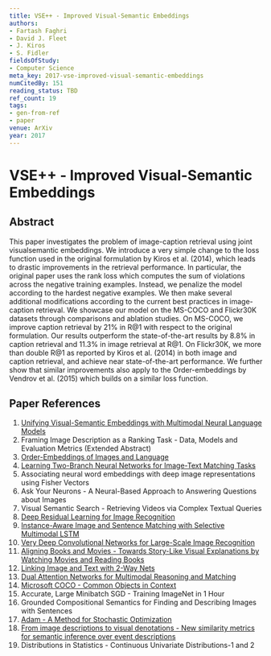 ```yaml
---
title: VSE++ - Improved Visual-Semantic Embeddings
authors:
- Fartash Faghri
- David J. Fleet
- J. Kiros
- S. Fidler
fieldsOfStudy:
- Computer Science
meta_key: 2017-vse-improved-visual-semantic-embeddings
numCitedBy: 151
reading_status: TBD
ref_count: 19
tags:
- gen-from-ref
- paper
venue: ArXiv
year: 2017
---
```


# VSE++ - Improved Visual-Semantic Embeddings

## Abstract

This paper investigates the problem of image-caption retrieval using joint visualsemantic embeddings. We introduce a very simple change to the loss function used in the original formulation by Kiros et al. (2014), which leads to drastic improvements in the retrieval performance. In particular, the original paper uses the rank loss which computes the sum of violations across the negative training examples. Instead, we penalize the model according to the hardest negative examples. We then make several additional modifications according to the current best practices in image-caption retrieval. We showcase our model on the MS-COCO and Flickr30K datasets through comparisons and ablation studies. On MS-COCO, we improve caption retrieval by 21% in R@1 with respect to the original formulation. Our results outperform the state-of-the-art results by 8.8% in caption retrieval and 11.3% in image retrieval at R@1. On Flickr30K, we more than double R@1 as reported by Kiros et al. (2014) in both image and caption retrieval, and achieve near state-of-the-art performance. We further show that similar improvements also apply to the Order-embeddings by Vendrov et al. (2015) which builds on a similar loss function.

## Paper References

1. [Unifying Visual-Semantic Embeddings with Multimodal Neural Language Models](2014-unifying-visual-semantic-embeddings-with-multimodal-neural-language-models)
2. Framing Image Description as a Ranking Task - Data, Models and Evaluation Metrics (Extended Abstract)
3. [Order-Embeddings of Images and Language](2016-order-embeddings-of-images-and-language)
4. [Learning Two-Branch Neural Networks for Image-Text Matching Tasks](2019-learning-two-branch-neural-networks-for-image-text-matching-tasks)
5. Associating neural word embeddings with deep image representations using Fisher Vectors
6. Ask Your Neurons - A Neural-Based Approach to Answering Questions about Images
7. Visual Semantic Search - Retrieving Videos via Complex Textual Queries
8. [Deep Residual Learning for Image Recognition](2016-deep-residual-learning-for-image-recognition)
9. [Instance-Aware Image and Sentence Matching with Selective Multimodal LSTM](2017-instance-aware-image-and-sentence-matching-with-selective-multimodal-lstm)
10. [Very Deep Convolutional Networks for Large-Scale Image Recognition](2015-very-deep-convolutional-networks-for-large-scale-image-recognition)
11. [Aligning Books and Movies - Towards Story-Like Visual Explanations by Watching Movies and Reading Books](2015-aligning-books-and-movies-towards-story-like-visual-explanations-by-watching-movies-and-reading-books)
12. [Linking Image and Text with 2-Way Nets](2017-linking-image-and-text-with-2-way-nets)
13. [Dual Attention Networks for Multimodal Reasoning and Matching](2017-dual-attention-networks-for-multimodal-reasoning-and-matching)
14. [Microsoft COCO - Common Objects in Context](2014-microsoft-coco-common-objects-in-context)
15. Accurate, Large Minibatch SGD - Training ImageNet in 1 Hour
16. Grounded Compositional Semantics for Finding and Describing Images with Sentences
17. [Adam - A Method for Stochastic Optimization](2015-adam-a-method-for-stochastic-optimization)
18. [From image descriptions to visual denotations - New similarity metrics for semantic inference over event descriptions](2014-from-image-descriptions-to-visual-denotations-new-similarity-metrics-for-semantic-inference-over-event-descriptions)
19. Distributions in Statistics - Continuous Univariate Distributions-1 and 2
